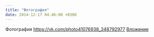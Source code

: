 ```yaml
---
title: "Фотография"
date: 2014-12-17 04:46:00 +0300
---
```


Фотография
<a class="vk-attach" href="https://vk.com/photo41076938_348792977">https://vk.com/photo41076938_348792977</a>
<a class="vk-attach" href="https://vk.com/photo41076938_348792977">Вложение</a>
